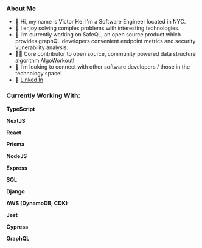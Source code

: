 <h3> About Me </h3>

- 👋 Hi, my name is Victor He. I'm a Software Engineer located in NYC.
- 👀 I enjoy solving complex problems with interesting technologies.
- 🌱 I’m currently working on SafeQL, an open source product which provides graphQL developers convenient endpoint metrics and security vunerability analysis.
- 🏃‍♂️ Core contributor to open source, community powered data structure algorithm AlgoWorkout!
- 💞️ I’m looking to connect with other software developers / those in the technology space!
- 💼 [Linked In](https://www.linkedin.com/in/victorhe33/)

<h3> Currently Working With: </h3>

**TypeScript**

**NextJS**

**React**

**Prisma**

**NodeJS**

**Express**

**SQL**

**Django**

**AWS (DynamoDB, CDK)**

**Jest**

**Cypress**

**GraphQL**

<!---
victorhe33/victorhe33 is a ✨ special ✨ repository because its `README.md` (this file) appears on your GitHub profile.
You can click the Preview link to take a look at your changes.
--->
